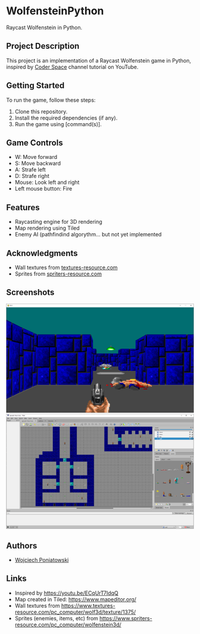 # WolfensteinPython

Raycast Wolfenstein in Python.

## Project Description

This project is an implementation of a Raycast Wolfenstein game in Python, inspired by [Coder Space](https://youtu.be/ECqUrT7IdqQ) channel tutorial on YouTube.

## Getting Started

To run the game, follow these steps:

1. Clone this repository.
2. Install the required dependencies (if any).
3. Run the game using [command(s)].

## Game Controls

- W: Move forward
- S: Move backward
- A: Strafe left
- D: Strafe right
- Mouse: Look left and right
- Left mouse button: Fire

## Features

- Raycasting engine for 3D rendering
- Map rendering using Tiled
- Enemy AI (pathfindind algorythm... but not yet implemented

## Acknowledgments

- Wall textures from [textures-resource.com](https://www.textures-resource.com/pc_computer/wolf3d/texture/1375/)
- Sprites from [spriters-resource.com](https://www.spriters-resource.com/pc_computer/wolfenstein3d/)

## Screenshots

![Screenshot 1](/screenshots/game1.png)
![Screenshot 2](/screenshots/tiled1.png)

## Authors

- [Wojciech Poniatowski](https://github.com/poniat)

## Links
- Inspired by https://youtu.be/ECqUrT7IdqQ
- Map created in Tiled: https://www.mapeditor.org/
- Wall textures from https://www.textures-resource.com/pc_computer/wolf3d/texture/1375/
- Sprites (enemies, items, etc) from https://www.spriters-resource.com/pc_computer/wolfenstein3d/
